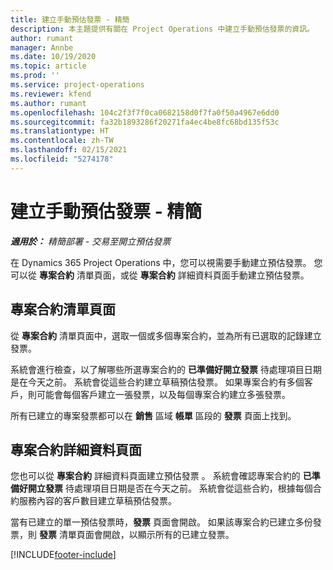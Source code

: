 ```yaml
---
title: 建立手動預估發票 - 精簡
description: 本主題提供有關在 Project Operations 中建立手動預估發票的資訊。
author: rumant
manager: Annbe
ms.date: 10/19/2020
ms.topic: article
ms.prod: ''
ms.service: project-operations
ms.reviewer: kfend
ms.author: rumant
ms.openlocfilehash: 104c2f3f7f0ca0682158d0f7fa0f50a4967e6dd0
ms.sourcegitcommit: fa32b1893286f20271fa4ec4be8fc68bd135f53c
ms.translationtype: HT
ms.contentlocale: zh-TW
ms.lasthandoff: 02/15/2021
ms.locfileid: "5274178"
---
```

# <a name="create-a-manual-proforma-invoice---lite"></a>建立手動預估發票 - 精簡

_**適用於：** 精簡部署 - 交易至開立預估發票_

在 Dynamics 365 Project Operations 中，您可以視需要手動建立預估發票。 您可以從 **專案合約** 清單頁面，或從 **專案合約** 詳細資料頁面手動建立預估發票。

##  <a name="project-contracts-list-page"></a>專案合約清單頁面

從 **專案合約** 清單頁面中，選取一個或多個專案合約，並為所有已選取的記錄建立發票。

系統會進行檢查，以了解哪些所選專案合約的 **已準備好開立發票** 待處理項目日期是在今天之前。 系統會從這些合約建立草稿預估發票。 如果專案合約有多個客戶，則可能會每個客戶建立一張發票，以及每個專案合約建立多張發票。

所有已建立的專案發票都可以在 **銷售** 區域 **帳單** 區段的 **發票** 頁面上找到。

## <a name="project-contract-details-page"></a>專案合約詳細資料頁面

您也可以從 **專案合約** 詳細資料頁面建立預估發票 。 系統會確認專案合約的 **已準備好開立發票** 待處理項目日期是否在今天之前。 系統會從這些合約，根據每個合約服務內容的客戶數目建立草稿預估發票。

當有已建立的單一預估發票時，**發票** 頁面會開啟。 如果該專案合約已建立多份發票，則 **發票** 清單頁面會開啟，以顯示所有的已建立發票。


[!INCLUDE[footer-include](../../includes/footer-banner.md)]
